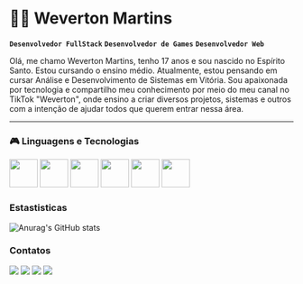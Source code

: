 # 👨‍💻 Weverton Martins

**`Desenvolvedor FullStack`** **`Desenvolvedor de Games`** **`Desenvolvedor Web`**

Olá, me chamo Weverton Martins, tenho 17 anos e sou nascido no Espírito Santo. Estou cursando o ensino médio. Atualmente, estou pensando em cursar Análise e Desenvolvimento de Sistemas em Vitória. Sou apaixonada por tecnologia e compartilho meu conhecimento por meio do meu canal no TikTok "Weverton", onde ensino a criar diversos projetos, sistemas e outros com a intenção de ajudar todos que querem entrar nessa área.

---

### 🎮 Linguagens e Tecnologias
<div>
  <img widht=50 height=50 src="https://cdn.jsdelivr.net/gh/devicons/devicon@latest/icons/html5/html5-original.svg" />
  <img widht=50 height=50 src="https://cdn.jsdelivr.net/gh/devicons/devicon@latest/icons/css3/css3-original.svg" />
  <img widht=50 height=50 src="https://cdn.jsdelivr.net/gh/devicons/devicon@latest/icons/javascript/javascript-original.svg" />
  <img widht=50 height=50 src="https://cdn.jsdelivr.net/gh/devicons/devicon@latest/icons/java/java-original.svg" />
  <img widht=50 height=50 src="https://cdn.jsdelivr.net/gh/devicons/devicon@latest/icons/python/python-original.svg" />
  <img widht=50 height=50 src="https://cdn.jsdelivr.net/gh/devicons/devicon@latest/icons/git/git-original.svg" />
</div>

### Estastisticas

<div>
  
  ![Anurag's GitHub stats](https://github-readme-stats.vercel.app/api?username=Weverton-Martins-Digital&show_icons=true&theme=nightowl)
</div>

### Contatos
<div>
  <img src="https://img.shields.io/badge/Gmail-D14836?style=for-the-badge&logo=gmail&logoColor=white" />
  <img src="https://img.shields.io/badge/GitHub-100000?style=for-the-badge&logo=github&logoColor=white" />
  <img src="https://img.shields.io/badge/LinkedIn-0077B5?style=for-the-badge&logo=linkedin&logoColor=white" />
  <img src="https://img.shields.io/badge/TikTok-000000?style=for-the-badge&logo=tiktok&logoColor=white" />
</div>
